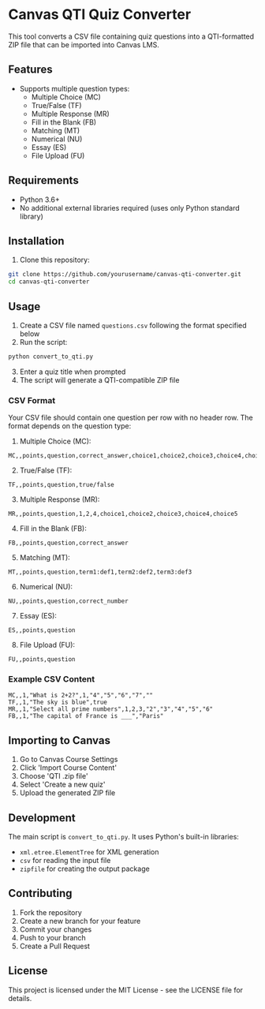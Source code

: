 # Canvas QTI Quiz Converter

This tool converts a CSV file containing quiz questions into a QTI-formatted ZIP file that can be imported into Canvas LMS.

## Features

- Supports multiple question types:
  - Multiple Choice (MC)
  - True/False (TF)
  - Multiple Response (MR)
  - Fill in the Blank (FB)
  - Matching (MT)
  - Numerical (NU)
  - Essay (ES)
  - File Upload (FU)

## Requirements

- Python 3.6+
- No additional external libraries required (uses only Python standard library)

## Installation

1. Clone this repository:
```bash
git clone https://github.com/yourusername/canvas-qti-converter.git
cd canvas-qti-converter
```

## Usage

1. Create a CSV file named `questions.csv` following the format specified below
2. Run the script:
```bash
python convert_to_qti.py
```
3. Enter a quiz title when prompted
4. The script will generate a QTI-compatible ZIP file

### CSV Format

Your CSV file should contain one question per row with no header row. The format depends on the question type:

1. Multiple Choice (MC):
```
MC,,points,question,correct_answer,choice1,choice2,choice3,choice4,choice5
```

2. True/False (TF):
```
TF,,points,question,true/false
```

3. Multiple Response (MR):
```
MR,,points,question,1,2,4,choice1,choice2,choice3,choice4,choice5
```

4. Fill in the Blank (FB):
```
FB,,points,question,correct_answer
```

5. Matching (MT):
```
MT,,points,question,term1:def1,term2:def2,term3:def3
```

6. Numerical (NU):
```
NU,,points,question,correct_number
```

7. Essay (ES):
```
ES,,points,question
```

8. File Upload (FU):
```
FU,,points,question
```

### Example CSV Content

```csv
MC,,1,"What is 2+2?",1,"4","5","6","7",""
TF,,1,"The sky is blue",true
MR,,1,"Select all prime numbers",1,2,3,"2","3","4","5","6"
FB,,1,"The capital of France is ___","Paris"
```

## Importing to Canvas

1. Go to Canvas Course Settings
2. Click 'Import Course Content'
3. Choose 'QTI .zip file'
4. Select 'Create a new quiz'
5. Upload the generated ZIP file

## Development

The main script is `convert_to_qti.py`. It uses Python's built-in libraries:
- `xml.etree.ElementTree` for XML generation
- `csv` for reading the input file
- `zipfile` for creating the output package

## Contributing

1. Fork the repository
2. Create a new branch for your feature
3. Commit your changes
4. Push to your branch
5. Create a Pull Request

## License

This project is licensed under the MIT License - see the LICENSE file for details.